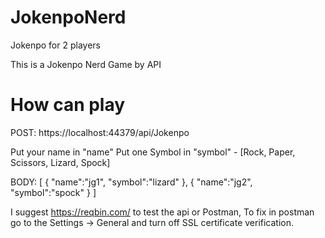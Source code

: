 # JokenpoNerd
Jokenpo for 2 players

This is a Jokenpo Nerd Game by API

# How can play

POST:
https://localhost:44379/api/Jokenpo

Put your name in "name"
Put one Symbol in "symbol" - [Rock, Paper, Scissors, Lizard, Spock]

BODY:
[
  {
    "name":"jg1",
    "symbol":"lizard"
  },
  {
    "name":"jg2",
    "symbol":"spock"
  }
]

I suggest https://reqbin.com/ to test the api or Postman, 
To fix in postman go to the Settings -> General and turn off SSL certificate verification.
